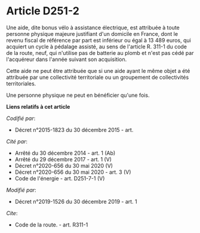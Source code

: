 # Article D251-2

Une aide, dite bonus vélo à assistance électrique, est attribuée à toute personne physique majeure justifiant d'un domicile
en France, dont le revenu fiscal de référence par part est inférieur ou égal à 13 489 euros, qui acquiert un cycle à pédalage
assisté, au sens de l'article R. 311-1 du code de la route, neuf, qui n'utilise pas de batterie au plomb et n'est pas cédé
par l'acquéreur dans l'année suivant son acquisition.

Cette aide ne peut être attribuée que si une aide ayant le même objet a été attribuée par une collectivité territoriale ou un
groupement de collectivités territoriales.

Une personne physique ne peut en bénéficier qu'une fois.

**Liens relatifs à cet article**

_Codifié par_:

  - Décret n°2015-1823 du 30 décembre 2015 - art.

_Cité par_:

  - Arrêté du 30 décembre 2014 - art. 1 (Ab)
  - Arrêté du 29 décembre 2017 - art. 1 (V)
  - Décret n°2020-656 du 30 mai 2020 (V)
  - Décret n°2020-656 du 30 mai 2020 - art. 3 (V)
  - Code de l'énergie - art. D251-7-1 (V)

_Modifié par_:

  - Décret n°2019-1526 du 30 décembre 2019 - art. 1

_Cite_:

  - Code de la route. - art. R311-1

